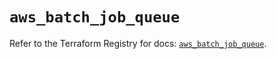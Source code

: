 # `aws_batch_job_queue`

Refer to the Terraform Registry for docs: [`aws_batch_job_queue`](https://registry.terraform.io/providers/hashicorp/aws/5.72.0/docs/resources/batch_job_queue).
